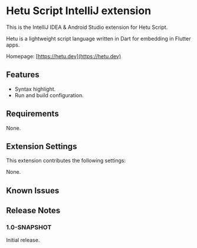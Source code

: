 # Hetu Script IntelliJ extension

This is the IntelliJ IDEA & Android Studio extension for Hetu Script.

Hetu is a lightweight script language written in Dart for embedding in Flutter apps.

Homepage:
[https://hetu.dev](https://hetu.dev)

## Features

- Syntax highlight.
- Run and build configuration.

## Requirements

None.

## Extension Settings

This extension contributes the following settings:

None.

<!-- * `myExtension.enable`: enable/disable this extension
* `myExtension.thing`: set to `blah` to do something -->

## Known Issues

## Release Notes

### 1.0-SNAPSHOT

Initial release.